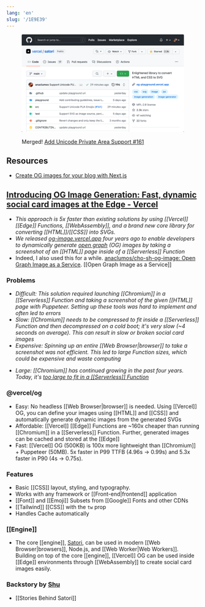 ```yaml
---
lang: 'en'
slug: '/1E9E39'
---
```


<figure>

![ALT: Add Unicode Private Area Support #161 Merged](../assets/CD80BA.png)

<figcaption>

Merged! [Add Unicode Private Area Support #161](https://github.com/vercel/satori/pull/161)

</figcaption>
</figure>

## Resources

- [Create OG images for your blog with Next.js](https://scastiel.dev/create-og-images-for-your-blog-with-nextjs)

## [Introducing OG Image Generation: Fast, dynamic social card images at the Edge - Vercel](https://vercel.com/blog/introducing-vercel-og-image-generation-fast-dynamic-social-card-images)

- _This approach is 5x faster than existing solutions by using [[Vercel]] [[Edge]] Functions, [[WebAssembly]], and a brand new core library for converting [[HTML]]/[[CSS]] into SVGs._
- _We released [og-image.vercel.app](https://og-image.vercel.app/) four years ago to enable developers to dynamically generate [open graph](https://ogp.me/) (OG) images by taking a screenshot of an [[HTML]] page inside of a [[Serverless]] Function_
- Indeed, I also used this for a while. [anaclumos/cho-sh-og-image: Open Graph Image as a Service](https://github.com/anaclumos/cho-sh-og-image). [[Open Graph Image as a Service]]

### Problems

- _Difficult: This solution required launching [[Chromium]] in a [[Serverless]] Function and taking a screenshot of the given [[HTML]] page with Puppeteer. Setting up these tools was hard to implement and often led to errors_
- _Slow: [[Chromium]] needs to be compressed to fit inside a [[Serverless]] Function and then decompressed on a cold boot; it's very slow (~4 seconds on average). This can result in slow or broken social card images_
- _Expensive: Spinning up an entire [[Web Browser|browser]] to take a screenshot was not efficient. This led to large Function sizes, which could be expensive and waste computing_

* _Large: [[Chromium]] has continued growing in the past four years. Today, it's [too large to fit in a [[Serverless]] Function](https://github.com/vercel/og-image/issues/148)_

### @vercel/og

- Easy: No headless [[Web Browser|browser]] is needed. Using [[Vercel]] OG, you can define your images using [[HTML]] and [[CSS]] and automatically generate dynamic images from the generated SVGs
- Affordable: [[Vercel]] [[Edge]] Functions are ~160x cheaper than running [[Chromium]] in a [[Serverless]] Function. Further, generated images can be cached and stored at the [[Edge]]
- Fast: [[Vercel]] OG (500KB) is 100x more lightweight than [[Chromium]] + Puppeteer (50MB). 5x faster in P99 TTFB (4.96s → 0.99s) and 5.3x faster in P90 (4s → 0.75s).

### Features

- Basic [[CSS]] layout, styling, and typography.
- Works with any framework or [[Front-end|frontend]] application
- [[Font]] and [[Emoji]] Subsets from [[Google]] Fonts and other CDNs
- [[Tailwind]] [[CSS]] with the `tw` prop
- Handles Cache automatically

### [[Engine]]

- The core [[engine]], [Satori](https://github.com/vercel/satori), can be used in modern [[Web Browser|browsers]], Node.js, and [[Web Worker|Web Workers]]. Building on top of the core [[engine]], [[Vercel]] OG can be used inside [[Edge]] environments through [[WebAssembly]] to create social card images easily.

### Backstory by [Shu](https://twitter.com/shuding_/status/1579607964549513217)

- [[Stories Behind Satori]]
